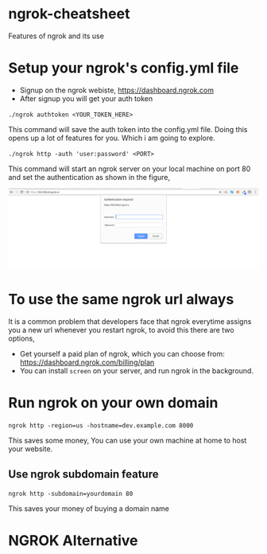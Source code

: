 # ngrok-cheatsheet
Features of ngrok and its use


# Setup your ngrok's config.yml file
 * Signup on the ngrok webiste, https://dashboard.ngrok.com
 * After signup you will get your auth token
 
`./ngrok authtoken <YOUR_TOKEN_HERE>`

This command will save the auth token into the config.yml file. Doing this opens up a lot of features for you. Which i am going to explore.

`./ngrok http -auth 'user:password' <PORT>`

This command will start an ngrok server on your local machine on port 80 and set the authentication as shown in the figure,

![Alt text](https://raw.githubusercontent.com/akasranjan005/ngrok-cheatsheet/master/auth_ngrok.PNG "Authentication Screen Ngrok")




# To use the same ngrok url always

It is a common problem that developers face that ngrok everytime assigns you a new url whenever you restart ngrok, to avoid this there are two options,
 * Get yourself a paid plan of ngrok, which you can choose from: https://dashboard.ngrok.com/billing/plan
 * You can install `screen` on your server, and run ngrok in the background.


# Run ngrok on your own domain

`ngrok http -region=us -hostname=dev.example.com 8000`

This saves some money, You can  use your own machine at home to host your website.

## Use ngrok subdomain feature

`ngrok http -subdomain=yourdomain 80`

This saves your money of buying a domain name


# NGROK Alternative

